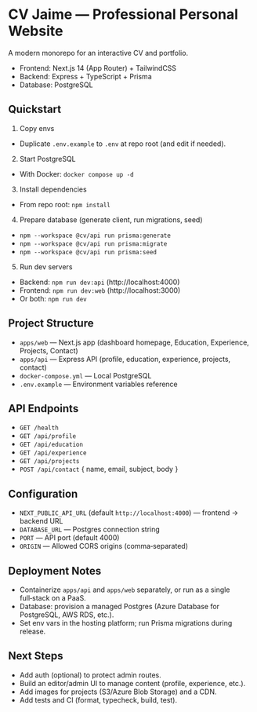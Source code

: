 # CV Jaime — Professional Personal Website

A modern monorepo for an interactive CV and portfolio.

- Frontend: Next.js 14 (App Router) + TailwindCSS
- Backend: Express + TypeScript + Prisma
- Database: PostgreSQL

## Quickstart

1) Copy envs

- Duplicate `.env.example` to `.env` at repo root (and edit if needed).

2) Start PostgreSQL

- With Docker: `docker compose up -d`

3) Install dependencies

- From repo root: `npm install`

4) Prepare database (generate client, run migrations, seed)

- `npm --workspace @cv/api run prisma:generate`
- `npm --workspace @cv/api run prisma:migrate`
- `npm --workspace @cv/api run prisma:seed`

5) Run dev servers

- Backend: `npm run dev:api` (http://localhost:4000)
- Frontend: `npm run dev:web` (http://localhost:3000)
- Or both: `npm run dev`

## Project Structure

- `apps/web` — Next.js app (dashboard homepage, Education, Experience, Projects, Contact)
- `apps/api` — Express API (profile, education, experience, projects, contact)
- `docker-compose.yml` — Local PostgreSQL
- `.env.example` — Environment variables reference

## API Endpoints

- `GET /health`
- `GET /api/profile`
- `GET /api/education`
- `GET /api/experience`
- `GET /api/projects`
- `POST /api/contact` { name, email, subject, body }

## Configuration

- `NEXT_PUBLIC_API_URL` (default `http://localhost:4000`) — frontend → backend URL
- `DATABASE_URL` — Postgres connection string
- `PORT` — API port (default 4000)
- `ORIGIN` — Allowed CORS origins (comma‑separated)

## Deployment Notes

- Containerize `apps/api` and `apps/web` separately, or run as a single full‑stack on a PaaS.
- Database: provision a managed Postgres (Azure Database for PostgreSQL, AWS RDS, etc.).
- Set env vars in the hosting platform; run Prisma migrations during release.

## Next Steps

- Add auth (optional) to protect admin routes.
- Build an editor/admin UI to manage content (profile, experience, etc.).
- Add images for projects (S3/Azure Blob Storage) and a CDN.
- Add tests and CI (format, typecheck, build, test).


